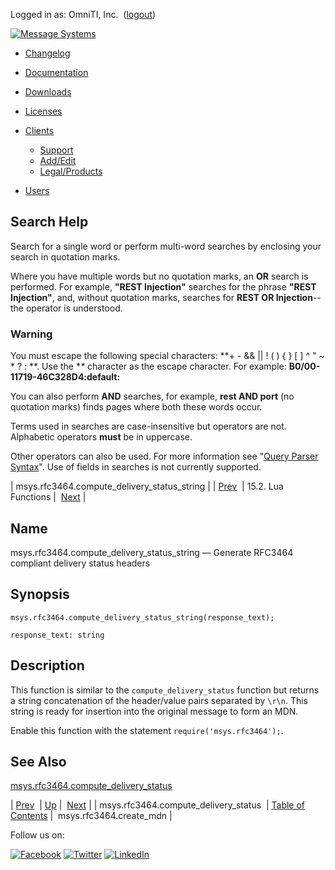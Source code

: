 Logged in as: OmniTI, Inc.  ([logout](https://support.messagesystems.com/logout.php))

[![Message Systems](https://support.messagesystems.com/images/ms-white205.png)](https://support.messagesystems.com/start.php) 

*   [Changelog](https://support.messagesystems.com/start.php?show=changelog)
*   [Documentation](https://support.messagesystems.com/docs/)
*   [Downloads](https://support.messagesystems.com/start.php)

*   [Licenses](https://support.messagesystems.com/license_summary.php)
*   <a href="">Clients</a>
    *   [Support](https://support.messagesystems.com/cs.php)
    *   [Add/Edit](https://support.messagesystems.com/edit_client.php)
    *   [Legal/Products](https://support.messagesystems.com/edit_products.php)
*   [Users](https://support.messagesystems.com/edit_customer.php)

## Search Help

Search for a single word or perform multi-word searches by enclosing your search in quotation marks.

Where you have multiple words but no quotation marks, an **OR** search is performed. For example, **"REST Injection"** searches for the phrase **"REST Injection"**, and, without quotation marks, searches for **REST OR Injection**--the operator is understood.

### Warning

You must escape the following special characters: **+ - && || ! ( ) { } [ ] ^ " ~ * ? : \**. Use the **\** character as the escape character. For example: **B0/00-11719-46C328D4\:default\:**

You can also perform **AND** searches, for example, **rest AND port** (no quotation marks) finds pages where both these words occur.

Terms used in searches are case-insensitive but operators are not. Alphabetic operators **must** be in uppercase.

Other operators can also be used. For more information see "[Query Parser Syntax](https://lucene.apache.org/core/old_versioned_docs/versions/3_0_0/queryparsersyntax.html)". Use of fields in searches is not currently supported.

| msys.rfc3464.compute_delivery_status_string |
| [Prev](lua.ref.msys.rfc3464.compute_delivery_status.php)  | 15.2. Lua Functions |  [Next](lua.ref.msys.rfc3464.create_mdn.php) |

<a name="lua.ref.msys.rfc3464.compute_delivery_status_string"></a>
## Name

msys.rfc3464.compute_delivery_status_string — Generate RFC3464 compliant delivery status headers

<a name="idp26920976"></a>
## Synopsis

`msys.rfc3464.compute_delivery_status_string(response_text);`

`response_text: string`<a name="idp26923696"></a>
## Description

This function is similar to the `compute_delivery_status` function but returns a string concatenation of the header/value pairs separated by `\r\n`. This string is ready for insertion into the original message to form an MDN.

Enable this function with the statement `require('msys.rfc3464');`.

<a name="idp26927312"></a>
## See Also

[msys.rfc3464.compute_delivery_status](lua.ref.msys.rfc3464.compute_delivery_status.php "msys.rfc3464.compute_delivery_status")

| [Prev](lua.ref.msys.rfc3464.compute_delivery_status.php)  | [Up](lua.function.details.php) |  [Next](lua.ref.msys.rfc3464.create_mdn.php) |
| msys.rfc3464.compute_delivery_status  | [Table of Contents](index.php) |  msys.rfc3464.create_mdn |

Follow us on:

[![Facebook](https://support.messagesystems.com/images/icon-facebook.png)](http://www.facebook.com/messagesystems) [![Twitter](https://support.messagesystems.com/images/icon-twitter.png)](http://twitter.com/#!/MessageSystems) [![LinkedIn](https://support.messagesystems.com/images/icon-linkedin.png)](http://www.linkedin.com/company/message-systems)